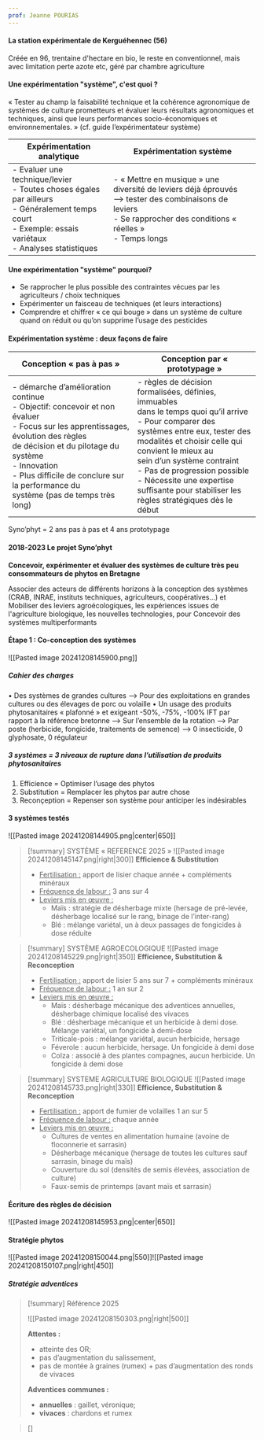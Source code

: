 ```yaml
---
prof: Jeanne POURIAS
---
```

#### La station expérimentale de Kerguéhennec (56)

Créée en 96, trentaine d'hectare en bio, le reste en conventionnel, mais avec limitation perte azote etc, géré par chambre agriculture

#### Une expérimentation "système", c'est quoi ?

« Tester au champ la faisabilité technique et la cohérence agronomique de systèmes de culture prometteurs et évaluer leurs résultats agronomiques et techniques, ainsi que leurs performances socio-économiques et environnementales. » (cf. guide l’expérimentateur système)

| Expérimentation analytique                                                                                                                                    | Expérimentation système<br>                                                                                                                                              |
| ------------------------------------------------------------------------------------------------------------------------------------------------------------- | ------------------------------------------------------------------------------------------------------------------------------------------------------------------------ |
| - Evaluer une technique/levier<br>- Toutes choses égales par ailleurs<br>- Généralement temps court<br>- Exemple: essais variétaux<br>- Analyses statistiques | - « Mettre en musique » une diversité de leviers déjà éprouvés <br>--> tester des combinaisons de leviers<br>- Se rapprocher des conditions « réelles »<br>- Temps longs |

#### Une expérimentation "système" pourquoi? 

- Se rapprocher le plus possible des contraintes vécues par les agriculteurs / choix techniques
- Expérimenter un faisceau de techniques (et leurs interactions)
- Comprendre et chiffrer « ce qui bouge » dans un système de culture quand on réduit ou qu’on supprime l’usage des pesticides

#### Expérimentation système : deux façons de faire

| Conception « pas à pas »                                                                                                                                                                                                                                                                      | Conception par « prototypage »                                                                                                                                                                                                                                                                                                                                                        |
| --------------------------------------------------------------------------------------------------------------------------------------------------------------------------------------------------------------------------------------------------------------------------------------------- | ------------------------------------------------------------------------------------------------------------------------------------------------------------------------------------------------------------------------------------------------------------------------------------------------------------------------------------------------------------------------------------- |
| - démarche d’amélioration continue<br>- Objectif: concevoir et non évaluer<br>- Focus sur les apprentissages, évolution des règles <br>   de décision et du pilotage du système<br>- Innovation<br>- Plus difficile de conclure sur la performance du <br>   système (pas de temps très long) | - règles de décision formalisées, définies, immuables <br>   dans le temps quoi qu’il arrive<br>- Pour comparer des systèmes entre eux, tester des <br>   modalités et choisir celle qui convient le mieux au <br>   sein d’un système contraint<br>- Pas de progression possible<br>- Nécessite une expertise suffisante pour stabiliser les <br>   règles stratégiques dès le début |
Syno’phyt = 2 ans pas à pas et 4 ans prototypage

#### 2018-2023 Le projet Syno’phyt
**Concevoir, expérimenter et évaluer des systèmes de culture très peu consommateurs de phytos en Bretagne**

Associer des acteurs de différents horizons à la conception des systèmes (CRAB, INRAE, instituts techniques, agriculteurs, coopératives...) et
Mobiliser des leviers agroécologiques, les expériences issues de l'agriculture biologique, les nouvelles technologies, pour
Concevoir des systèmes multiperformants

#### Étape 1 : Co-conception des systèmes

![[Pasted image 20241208145900.png]]
##### Cahier des charges 

• Des systèmes de grandes cultures --> Pour des exploitations en grandes cultures ou des élevages de porc ou volaille
• Un usage des produits phytosanitaires « plafonné » et exigeant 
-50%, -75%, -100% IFT par rapport à la référence bretonne
--> Sur l’ensemble de la rotation
--> Par poste (herbicide, fongicide, traitements de semence)
--> 0 insecticide, 0 glyphosate, 0 régulateur

#####  3 systèmes = 3 niveaux de rupture dans l’utilisation de produits phytosanitaires

1) Efficience = Optimiser l’usage des phytos
2) Substitution = Remplacer les phytos par autre chose
3) Reconçeption = Repenser son système pour anticiper les indésirables

#### 3 systèmes testés
![[Pasted image 20241208144905.png|center|650]]
>[!summary] SYSTÈME « REFERENCE 2025 »
>![[Pasted image 20241208145147.png|right|300]]
>**Efficience & Substitution**
>
>- <u>Fertilisation :</u> apport de lisier chaque année + compléments minéraux
>- <u>Fréquence de labour :</u> 3 ans sur 4
>- <u>Leviers mis en œuvre :</u>
>	- Maïs : stratégie de désherbage mixte (hersage de pré-levée, désherbage localisé sur le rang, binage de l’inter-rang)
>	- Blé : mélange variétal, un à deux passages de fongicides à dose réduite

>[!summary] SYSTÈME AGROECOLOGIQUE
>![[Pasted image 20241208145229.png|right|350]]
>**Efficience, Substitution & Reconception**
>
>- <u>Fertilisation :</u> apport de lisier 5 ans sur 7 + compléments minéraux
>- <u>Fréquence de labour :</u> 1 an sur 2
>- <u>Leviers mis en œuvre :</u>
>	- Maïs : désherbage mécanique des adventices annuelles, désherbage chimique localisé des vivaces
>	- Blé : désherbage mécanique et un herbicide à demi dose. Mélange variétal, un fongicide à demi-dose
>	- Triticale-pois : mélange variétal, aucun herbicide, hersage
>	- Féverole : aucun herbicide, hersage. Un fongicide à demi dose
>	- Colza : associé à des plantes compagnes, aucun herbicide. Un fongicide à demi dose

>[!summary] SYSTEME AGRICULTURE BIOLOGIQUE
![[Pasted image 20241208145733.png|right|330]]
>**Efficience, Substitution & Reconception**
>
>- <u>Fertilisation :</u> apport de fumier de volailles 1 an sur 5
>- <u>Fréquence de labour :</u> chaque année
>- <u>Leviers mis en œuvre :</u>
>	- Cultures de ventes en alimentation humaine (avoine de floconnerie et sarrasin)
>	- Désherbage mécanique (hersage de toutes les cultures sauf sarrasin, binage du maïs)
>	- Couverture du sol (densités de semis élevées, association de culture)
>	- Faux-semis de printemps (avant maïs et sarrasin)

#### Écriture des règles de décision
![[Pasted image 20241208145953.png|center|650]]
#### Stratégie phytos 
![[Pasted image 20241208150044.png|550]]![[Pasted image 20241208150107.png|right|450]]

##### Stratégie **adventices**

>[!summary] Référence 2025
>
>![[Pasted image 20241208150303.png|right|500]]
>
>**Attentes :**
>- atteinte des OR;
>- pas d’augmentation du salissement,
>- pas de montée à graines (rumex) + pas d’augmentation des ronds de vivaces
>  
>**Adventices communes :**
>- **annuelles** : gaillet, véronique;
>- **vivaces** : chardons et rumex

>[]










